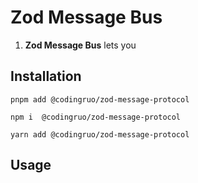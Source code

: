 # Zod Message Bus

1. **Zod Message Bus** lets you

## Installation

`pnpm add @codingruo/zod-message-protocol`

`npm i  @codingruo/zod-message-protocol`

`yarn add @codingruo/zod-message-protocol`

## Usage
